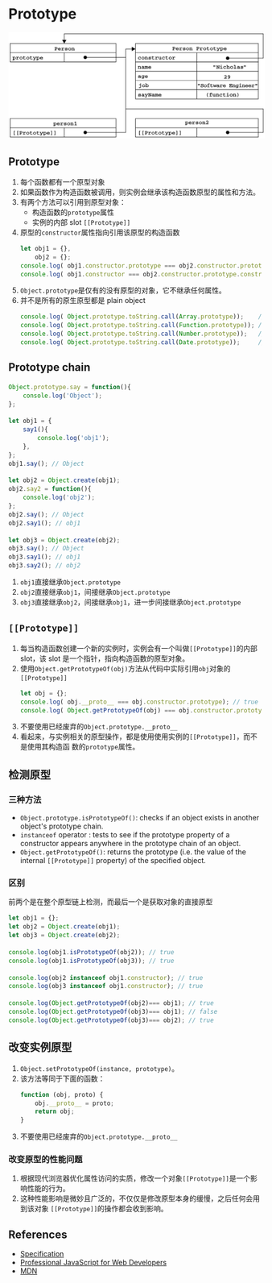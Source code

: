 # Prototype

<img src="./images/prototype.png" style="border: 3px solid white;" />


## Prototype
1. 每个函数都有一个原型对象
2. 如果函数作为构造函数被调用，则实例会继承该构造函数原型的属性和方法。
3. 有两个方法可以引用到原型对象：
    * 构造函数的`prototype`属性
    * 实例的内部 slot `[[Prototype]]`
4. 原型的`constructor`属性指向引用该原型的构造函数
    ```js
    let obj1 = {},
    	obj2 = {};
    console.log( obj1.constructor.prototype === obj2.constructor.prototype ); // true
    console.log( obj1.constructor === obj2.constructor.prototype.constructor ); // true
    ```
5. `Object.prototype`是仅有的没有原型的对象，它不继承任何属性。
6. 并不是所有的原生原型都是 plain object
    ```js
    console.log( Object.prototype.toString.call(Array.prototype));    // [object Array]
    console.log( Object.prototype.toString.call(Function.prototype)); // [object Function]
    console.log( Object.prototype.toString.call(Number.prototype));   // [object Number]
    console.log( Object.prototype.toString.call(Date.prototype));     // [object Object]
    ```


## Prototype chain
```js
Object.prototype.say = function(){
    console.log('Object');
};

let obj1 = {
    say1(){
        console.log('obj1');
    },
};
obj1.say(); // Object

let obj2 = Object.create(obj1);
obj2.say2 = function(){
    console.log('obj2');
};
obj2.say(); // Object
obj2.say1(); // obj1

let obj3 = Object.create(obj2);
obj3.say(); // Object
obj3.say1(); // obj1
obj3.say2(); // obj2
```
1. `obj1`直接继承`Object.prototype`
2. `obj2`直接继承`obj1`，间接继承`Object.prototype`
3. `obj3`直接继承`obj2`，间接继承`obj1`，进一步间接继承`Object.prototype`


##  `[[Prototype]]`
1. 每当构造函数创建一个新的实例时，实例会有一个叫做`[[Prototype]]`的内部 slot，该
slot 是一个指针，指向构造函数的原型对象。
2. 使用`Object.getPrototypeOf(obj)`方法从代码中实际引用`obj`对象的`[[Prototype]]`
    ```js
    let obj = {};
    console.log( obj.__proto__ === obj.constructor.prototype); // true
    console.log( Object.getPrototypeOf(obj) === obj.constructor.prototype); // true
    ```
3. 不要使用已经废弃的`Object.prototype.__proto__`
3. 看起来，与实例相关的原型操作，都是使用使用实例的`[[Prototype]]`，而不是使用其构造函
数的`prototype`属性。


## 检测原型
### 三种方法
* `Object.prototype.isPrototypeOf()`: checks if an object exists in another object's prototype chain.
* `instanceof` operator : tests to see if the prototype property of a constructor appears anywhere in the prototype chain of an object.
* `Object.getPrototypeOf()`: returns the prototype (i.e. the value of the internal `[[Prototype]]` property) of the specified object.

### 区别
前两个是在整个原型链上检测，而最后一个是获取对象的直接原型
```js
let obj1 = {};
let obj2 = Object.create(obj1);
let obj3 = Object.create(obj2);

console.log(obj1.isPrototypeOf(obj2)); // true
console.log(obj1.isPrototypeOf(obj3)); // true

console.log(obj2 instanceof obj1.constructor); // true
console.log(obj3 instanceof obj1.constructor); // true

console.log(Object.getPrototypeOf(obj2)=== obj1); // true
console.log(Object.getPrototypeOf(obj3)=== obj1); // false
console.log(Object.getPrototypeOf(obj3)=== obj2); // true
```


## 改变实例原型
1. `Object.setPrototypeOf(instance, prototype)`。
2. 该方法等同于下面的函数：
    ```js
    function (obj, proto) {
        obj.__proto__ = proto;
        return obj;
    }
    ```
3. 不要使用已经废弃的`Object.prototype.__proto__`

### 改变原型的性能问题
1. 根据现代浏览器优化属性访问的实质，修改一个对象`[[Prototype]]`是一个影响性能的行为。
2. 这种性能影响是微妙且广泛的，不仅仅是修改原型本身的缓慢，之后任何会用到该对象
`[[Prototype]]`的操作都会收到影响。


## References
* [Specification](https://tc39.github.io/ecma262/)
* [Professional JavaScript for Web Developers](https://book.douban.com/subject/7157249/)
* [MDN](https://developer.mozilla.org/en-US/docs/Web/JavaScript/Reference/Global_Objects/Object)
